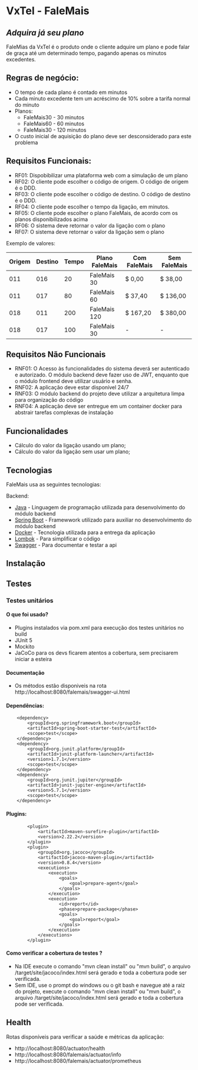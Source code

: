 # VxTel - FaleMais
## _Adquira já seu plano_

FaleMias da VxTel é o produto onde o cliente adquire um plano e pode falar de graça até um determinado tempo, pagando apenas os minutos excedentes.


## Regras de negócio:

- O tempo de cada plano é contado em minutos
- Cada minuto excedente tem um acréscimo de 10% sobre a tarifa normal do minuto
- Planos:
    - FaleMais30 - 30 minutos
    - FaleMais60 - 60 minutos
    - FaleMais30 - 120 minutos
- O custo inicial de aquisição do plano deve ser desconsiderado para este
problema


## Requisitos Funcionais:
- RF01: Dispobibilizar uma plataforma web com a simulação de um plano
- RF02: O cliente pode escolher o código de origem. O código de origem é o DDD.
- RF03: O cliente pode escolher o código de destino. O código de destino é o DDD.
- RF04: O cliente pode escolher o tempo da ligação, em minutos.  
- RF05: O cliente pode escolher o plano FaleMais, de acordo com os planos disponibilizados acima
- RF06: O sistema deve retornar o valor da ligação com o plano
- RF07: O sistema deve retornar o valor da ligação sem o plano

Exemplo de valores:

| Origem  |  Destino  | Tempo   | Plano FaleMais | Com FaleMais | Sem FaleMais |
| ------- | --------- | -----   | -------------- | ------------ | ------------ |
| 011     | 016       | 20      | FaleMais 30    | $ 0,00       |    $ 38,00   |
| 011     | 017       | 80      | FaleMais 60    | $ 37,40      |    $ 136,00  |
| 018     | 011       | 200     | FaleMais 120   | $ 167,20     |    $ 380,00  |
| 018     | 017       | 100     | FaleMais 30    |      -       |       -      |

## Requisitos Não Funcionais

- RNF01: O Acesso às funcionalidades do sistema deverá ser autenticado e autorizado. O módulo backend deve fazer uso de JWT, enquanto que o módulo frontend deve utilizar usuário e senha.
- RNF02: A aplicação deve estar disponível 24/7
- RNF03: O módulo backend do projeto deve utilizar a arquitetura limpa para organização do código
- RNF04: A aplicação deve ser entregue em um container docker para abstrair tarefas complexas  de instalação


## Funcionalidades

- Cálculo do valor da ligação usando um plano;
- Cálculo do valor da ligação sem usar um plano;

## Tecnologias

FaleMais usa as seguintes tecnologias:

Backend:
- [Java](https://www.java.com/pt-BR/) - Linguagem de programação utilizada para desenvolvimento do módulo backend
- [Spring Boot](https://spring.io/projects/spring-boot/) - Framewwork utilizado para auxiliar no desenvolvimento do módulo backend
- [Docker](https://www.docker.com/) - Tecnologia utilizada para a entrega da aplicação
- [Lombok](https://projectlombok.org/) - Para simplificar o código 
- [Swagger](https://swagger.io/) - Para documentar e testar a api

## Instalação


## Testes
### Testes unitários

#### O que foi usado?

- Plugins instalados via pom.xml para execução dos testes unitários no build
- JUnit 5
- Mockito
- JaCoCo para os devs ficarem atentos a cobertura, sem precisarem iniciar a esteira

#### Documentação
- Os métodos estão disponiveis na rota http://localhost:8080/falemais/swagger-ui.html

#### Dependências:

        <dependency>
            <groupId>org.springframework.boot</groupId>
            <artifactId>spring-boot-starter-test</artifactId>
            <scope>test</scope>
        </dependency>
        <dependency>
            <groupId>org.junit.platform</groupId>
            <artifactId>junit-platform-launcher</artifactId>
            <version>1.7.1</version>
            <scope>test</scope>
        </dependency>
        <dependency>
            <groupId>org.junit.jupiter</groupId>
            <artifactId>junit-jupiter-engine</artifactId>
            <version>5.7.1</version>
            <scope>test</scope>
        </dependency>


#### Plugins:

            <plugin>
                <artifactId>maven-surefire-plugin</artifactId>
                <version>2.22.2</version>
            </plugin>
            <plugin>
                <groupId>org.jacoco</groupId>
                <artifactId>jacoco-maven-plugin</artifactId>
                <version>0.8.4</version>
                <executions>
                    <execution>
                        <goals>
                            <goal>prepare-agent</goal>
                        </goals>
                    </execution>
                    <execution>
                        <id>report</id>
                        <phase>prepare-package</phase>
                        <goals>
                            <goal>report</goal>
                        </goals>
                    </execution>
                </executions>
            </plugin>


#### Como verificar a cobertura de testes ?

- Na IDE execute o comando "mvn clean install" ou "mvn build", o arquivo /target/site/jacoco/index.html será gerado e toda a cobertura pode ser verificada.
- Sem IDE, use o prompt do windows ou o git bash e navegue até a raiz do projeto, execute o comando "mvn clean install" ou "mvn build", o arquivo /target/site/jacoco/index.html será gerado e toda a cobertura pode ser verificada.

 
 
## Health

Rotas disponíveis para verificar a saúde e métricas da aplicação:

- http://localhost:8080/actuator/health
- http://localhost:8080/falemais/actuator/info
- http://localhost:8080/falemais/actuator/prometheus